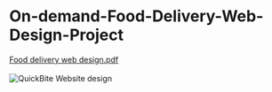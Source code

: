 # On-demand-Food-Delivery-Web-Design-Project
[Food delivery web design.pdf](https://github.com/user-attachments/files/22007173/Food.delivery.web.design.pdf)
<br> 
<br>
<img  alt="QuickBite Website design" src="https://github.com/user-attachments/assets/1308ec05-5658-4b2d-9214-b72e52d10820" />
